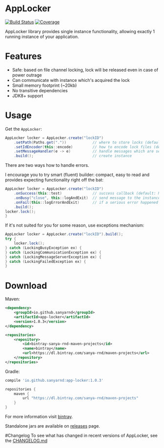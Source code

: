 # AppLocker
[![Build Status](https://travis-ci.com/sanyarnd/applocker.svg?branch=master)](https://travis-ci.com/sanyarnd/applocker)
[![Coverage](https://sonarcloud.io/api/project_badges/measure?project=io.github.sanyarnd%3Aapp-locker&metric=coverage)](https://sonarcloud.io/dashboard?id=io.github.sanyarnd%3Aapp-locker)

AppLocker library provides single instance functionality, allowing exactly 1 running instance of your application.

# Features
* Safe: based on file channel locking, lock will be released even in case of power outrage
* Can communicate with instance which's acquired the lock
* Small memory footprint (~20kb) 
* No transitive dependencies
* JDK8+ support

# Usage
Get the `AppLocker`:
```java
AppLocker locker = AppLocker.create("lockID")
    .setPath(Paths.get("."))            // where to store locks (default: ".")
    .setIdEncoder(this::encode)         // how to encode lock files (default: "SHA-1")
    .setMessageHandler(e -> e)          // handle messages which are sent with locker#send or #onBusy (default: NULL)
    .build();                           // create instance 
```

There are two ways how to handle errors.
 
I encourage you to try smart (fluent) builder:
compact, easy to read and provides expecting functionality right off the bat:
```java
AppLocker locker = AppLocker.create("lockID")
    .onSuccess(this::test)              // success callback (default: NULL)
    .onBusy("close", this::logAndExit)  // send message to the instance which currently owns the lock and invoke callback (default: NULL)
    .onFail(this::logErrorAndExit)      // if a serious error happened during the lock (default: re-throw)
    .build();
locker.lock();
}
```

If it's not suited for you for some reason, use exceptions mechanism:
```java
AppLocker locker = AppLocker.create("lockID").build();
try {
    locker.lock();
} catch (LockingBusyException ex) {
} catch (LockingCommunicationException ex) {
} catch (LockingMessageServerException ex) {
} catch (LockingFailedException ex) {
}
```

# Download
Maven:
```xml
<dependency> 
    <groupId>io.github.sanyarnd</groupId> 
    <artifactId>app-locker</artifactId>
    <version>1.0.3</version>
</dependency>

<repositories>
    <repository>
        <id>bintray-sanya-rnd-maven-projects</id>
        <name>bintray</name>
        <url>https://dl.bintray.com/sanya-rnd/maven-projects</url>
    </repository>
</repositories>
```
Gradle:
```gradle
compile 'io.github.sanyarnd:app-locker:1.0.3'

repositories { 
    maven { 
        url "https://dl.bintray.com/sanya-rnd/maven-projects" 
    } 
}
```
For more information visit [bintray](https://bintray.com/sanya-rnd/maven-projects/applocker).
 
Standalone jars are available on [releases](https://github.com/sanyarnd/applocker/releases) page.


#Changelog
To see what has changed in recent versions of AppLocker, see the [CHANGELOG.md](CHANGELOG.md)
